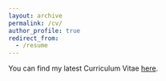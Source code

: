 ```yaml
---
layout: archive
permalink: /cv/
author_profile: true
redirect_from:
  - /resume
---
```


You can find my latest Curriculum Vitae [here](https://yogesh1q2w.github.io/files/resume.pdf).
